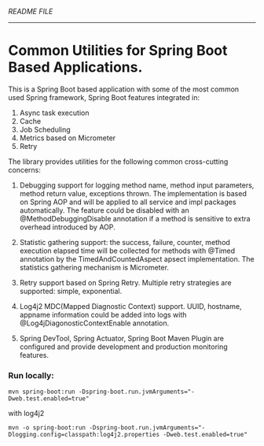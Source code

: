 _README FILE_

---

# Common Utilities for Spring Boot Based Applications.

This is a Spring Boot based application with some of the most common used Spring framework, Spring Boot features
integrated in:
1. Async task execution
1. Cache
1. Job Scheduling
1. Metrics based on Micrometer
1. Retry


The library provides utilities for the following common cross-cutting concerns:

1. Debugging support for logging method name, method input parameters, method return value, exceptions thrown.
   The implementation is based on Spring AOP and will be applied to all service and impl packages automatically. The
   feature could be disabled with an @MethodDebuggingDisable annotation if a method is sensitive to extra overhead
   introduced by AOP.

1. Statistic gathering support: the success, failure, counter, method execution elapsed time will be collected for
   methods with @Timed annotation by the TimedAndCountedAspect apsect implementation. The statistics gathering mechanism
   is Micrometer.

1. Retry support based on Spring Retry. Multiple retry strategies are supported: simple, exponential.

1. Log4j2 MDC(Mapped Diagnostic Context) support. UUID, hostname, appname information could be added into logs with
   @Log4jDiagonosticContextEnable annotation. 

1. Spring DevTool, Spring Actuator, Spring Boot Maven Plugin are configured and provide development and production
   monitoring features.

### Run locally:

    mvn spring-boot:run -Dspring-boot.run.jvmArguments="-Dweb.test.enabled=true"

with log4j2 

    mvn -o spring-boot:run -Dspring-boot.run.jvmArguments="-Dlogging.config=classpath:log4j2.properties -Dweb.test.enabled=true"


